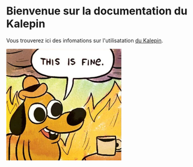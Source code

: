# Bienvenue sur la documentation du Kalepin

Vous trouverez ici des infomations sur l'utilisatation [du Kalepin](https://lekalepin.fr/).

![Image de démo](/assets/thisisfine.png) 